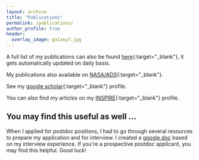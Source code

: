 ```yaml
---
layout: archive
title: "Publications"
permalink: /publications/
author_profile: true
header:
  overlay_image: galaxy7.jpg
---
```




A full list of my publications can also be found [here](https://raw.githubusercontent.com/abhi0395/mycv/main-pdf/tex/pubs.pdf){:target="_blank"}, it gets automatically updated on daily basis.

My publications also available on [NASA/ADS](https://ui.adsabs.harvard.edu/public-libraries/YPXGQEsNQg-zR9R9YBYFXw){:target="_blank"}.

See my [google scholar]({{site.author.googlescholar}}){:target="_blank"} profile.

You can also find my articles on my [INSPIRE](https://inspirehep.net/authors/2015737){:target="_blank"} profile.


## You may find this useful as well ...

When I applied for postdoc positions, I had to go through several resources to prepare my application and for interview. I created a [google doc](https://docs.google.com/document/d/1QyoYoTHRDnZkvOnQyiNHJFbBZZAJQuz0eGRmFUaH_74/edit?usp=sharing) based on my interview experience. If you're a prospective postdoc applicant, you may find this helpful. Good luck!
